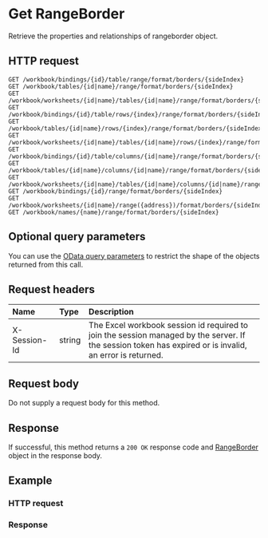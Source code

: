 # Get RangeBorder

Retrieve the properties and relationships of rangeborder object.
## HTTP request
```http
GET /workbook/bindings/{id}/table/range/format/borders/{sideIndex}
GET /workbook/tables/{id|name}/range/format/borders/{sideIndex}
GET /workbook/worksheets/{id|name}/tables/{id|name}/range/format/borders/{sideIndex}
GET /workbook/bindings/{id}/table/rows/{index}/range/format/borders/{sideIndex}
GET /workbook/tables/{id|name}/rows/{index}/range/format/borders/{sideIndex}
GET /workbook/worksheets/{id|name}/tables/{id|name}/rows/{index}/range/format/borders/{sideIndex}
GET /workbook/bindings/{id}/table/columns/{id|name}/range/format/borders/{sideIndex}
GET /workbook/tables/{id|name}/columns/{id|name}/range/format/borders/{sideIndex}
GET /workbook/worksheets/{id|name}/tables/{id|name}/columns/{id|name}/range/format/borders/{sideIndex}
GET /workbook/bindings/{id}/range/format/borders/{sideIndex}
GET /workbook/worksheets/{id|name}/range({address})/format/borders/{sideIndex}
GET /workbook/names/{name}/range/format/borders/{sideIndex}
```

## Optional query parameters
You can use the [OData query parameters](odata-optional-query-parameters.md) to restrict the shape of the objects returned from this call.
## Request headers
| Name       | Type | Description|
|:-----------|:------|:----------|
| X-Session-Id   | string  | The Excel workbook session id required to join the session managed by the server. If the session token has expired or is invalid, an error is returned.|

## Request body
Do not supply a request body for this method.
## Response
If successful, this method returns a `200 OK` response code and [RangeBorder](../resources/rangeborder.md) object in the response body.
## Example
### HTTP request
### Response
